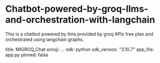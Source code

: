 # Chatbot-powered-by-groq-llms-and-orchestration-with-langchain
This is a chatbot powered by llms provided by groq APIs free plan and orchestrated using langchain graphs. 

title: MIGROQ_Chat
emoji: ...
sdk: python 
sdk_version: "3.10.7"
app_file: app.py
pinned: false